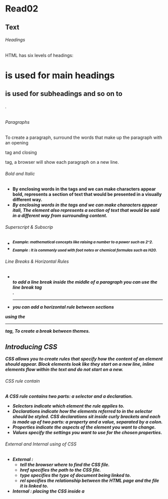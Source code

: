 # Read02
## Text
###### Headings
HTML has six levels of headings:
<h1> is used for main headings <h2> is used for subheadings and so on to <h6>.

###### Paragraphs
To create a paragraph, surround the words that make up the paragraph with an opening <p> tag and closing </p> tag, a browser will show each paragraph on a new line.

###### Bold and Italic
- <b> By enclosing words in the tags <b> and </b> we can make characters appear bold, represents a section of text that would be presented in a visually different way.
- <i> By enclosing words in the tags <i> and </i> we can make characters appear itali, The <i> element also represents a section of text that would be said in a different way from surrounding content.

###### Superscript & Subscrip
- <sup> Example: mathematical concepts like raising a number to a power such as 2^2.
- <sub> Example : It is commonly used with foot notes or chemical formulas such as H20.

###### Line Breaks & Horizontal Rules
- <br />  to add a line break inside the middle of a paragraph you can use the line break tag <br />.
- <hr /> you can add a horizontal rule between sections
using the <hr /> tag, To create a break between themes.

## Introducing CSS
CSS allows you to create rules that specify how the content of an element should appear.
Block  elements look like they start on a new line, inline elements flow within the text and do not start on a new.

###### CSS rule contain
A CSS rule contains two parts: a selector and a declaration.
- __Selectors__ indicate which element the rule applies to.
- __Declarations__ indicate how the elements referred to in the selector should be styled.
CSS declarations sit inside curly brackets and each is made up of two parts: a property and a value, separated by a colon. 
 - Properties indicate the aspects of the element you want to change.
 - Values specify the settings you want to use for the chosen properties.

 ###### External and Internal using of CSS
- External :
  -  <link> tell the browser where to find the CSS file.
  -  href specifies the path to the CSS file.
  - type specifies the type of document being linked to.
  - rel specifies the relationship between the HTML page and the file it is linked to.
- Internal : placing the CSS inside a <style> element, which usually sits inside the <head> element of the page. 


## Basic javascript instructions
A script is a series of instructions that a computer can follow one-by-one, each individual instruction or step is known as a statement, statements should end with a semicolon.
In javascript there are two way for add comments:
- using /* your comment */ its a multi-line comments.
- using // first of the line will comment all the line.

###### What is a Variable
 A script will have to temporarily store the bits of information it needs to do its job. It can store this data in variables. 
A variable is a good name for this concept because the data stored in a variable can change (or vary) each time a script runs. 
__How to declare variables__
You need to announce that you want to ise it, this involves creating the variable and giving it a name.
Once yo have created a variable, you can tell it what information you would like to store for you.
__Data Type__
There is three main data type :
- numeric data type : The numeric data type handles numbers. 
- string data type : The strings data type consists of letters and other characters. 
- boolean data type : Boolean data types can have one of two values: true or false. 

###### Rule for naming variables
- The name must begin witha letter, dollar sign ($),or an underscore (_). It must not start with a number. 
- you must not use a dash(-) or a period (.) in a variable name. 
- You cannot use keywords or reserved words.
- All variables are case sensitive, as using different cases.
-  describes the kind of information that the variable stores. 
- If your variable name is made up of more than one word, use a capital letter for the first letter of every word after the first word. 